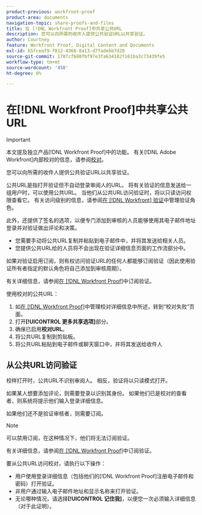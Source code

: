 ```yaml
---
product-previous: workfront-proof
product-area: documents
navigation-topic: share-proofs-and-files
title: 在 [!DNL Workfront Proof]中共享公共URL
description: 您可以向所需的收件人提供公共验证URL以共享验证。
author: Courtney
feature: Workfront Proof, Digital Content and Documents
exl-id: b5fceaf9-f812-4368-8a13-d7fadebb7d28
source-git-commit: 178fcf680fbf97e3fa634182f161ba3c73439fe5
workflow-type: tm+mt
source-wordcount: '458'
ht-degree: 0%

---
```


# 在[!DNL Workfront Proof]中共享公共URL

>[!IMPORTANT]
>
>本文提及独立产品[!DNL Workfront Proof]中的功能。 有关[!DNL Adobe Workfront]内部校对的信息，请参阅[校对](../../../review-and-approve-work/proofing/proofing.md)。

您可以向所需的收件人提供公共验证URL以共享验证。

公共URL是指打开验证但不自动登录审阅人的URL。 将有关验证的信息发送给一组用户时，可以使用公共URL。 当他们从公共URL访问验证时，将以只读访问权限查看它。 有关访问级别的信息，请参阅[在 [!DNL Workfront] 验证](../../../workfront-proof/wp-work-proofsfiles/share-proofs-and-files/manage-proof-roles.md)中管理验证角色。

此外，还提供了签名的选项，以便专门添加到审核的人员能够使用其电子邮件地址登录并对验证做出评论和决策。

* 您需要手动将公共URL复制并粘贴到电子邮件中，并将其发送给相关人员。
* 您提供公共URL给的人员将不会出现在验证详细信息页面的工作流部分中。

如果对验证启用订阅，则有权访问验证URL的任何人都能够订阅验证（因此使用验证所有者指定的默认角色将自己添加到审核周期）。

有关详细信息，请参阅[在 [!DNL Workfront Proof]](../../../workfront-proof/wp-work-proofsfiles/share-proofs-and-files/subscribe-to-proof.md)中订阅验证。

使用校对的公共URL：

1. 如[在 [!DNL Workfront Proof]](../../../workfront-proof/wp-work-proofsfiles/manage-your-work/manage-proof-details.md)中管理校对详细信息中所述，转到“校对失败”页面。
1. 打开&#x200B;**[!UICONTROL 更多共享选项]**&#x200B;部分。
1. 确保已启用&#x200B;**校对URL**。
1. 将公共URL复制到剪贴板。
1. 将公共URL粘贴到电子邮件或聊天窗口中，并将其发送给收件人

## 从公共URL访问验证

校样打开时，公共URL不识别审阅人。 相反，验证将以只读模式打开。

如果某人想要添加评论，则需要登录以识别其身份。 如果他们已是校对的查看者，则系统将提示他们输入登录详细信息。

如果他们还不是验证审核者，则需要订阅。

>[!NOTE]
>
>可以禁用订阅，在这种情况下，他们将无法订阅验证。

有关详细信息，请参阅[在 [!DNL Workfront Proof]](../../../workfront-proof/wp-work-proofsfiles/share-proofs-and-files/subscribe-to-proof.md)中订阅验证。

要从公共URL访问校对，请执行以下操作：

* 用户使用登录详细信息（包括他们的[!DNL Workfront Proof]注册电子邮件和密码）打开验证。
* 非用户通过输入电子邮件地址和显示名称来打开验证。
* 无论哪种情况，请选择&#x200B;**[!UICONTROL 记住我]**，以便您一次必须输入详细信息（对于此证明）。
